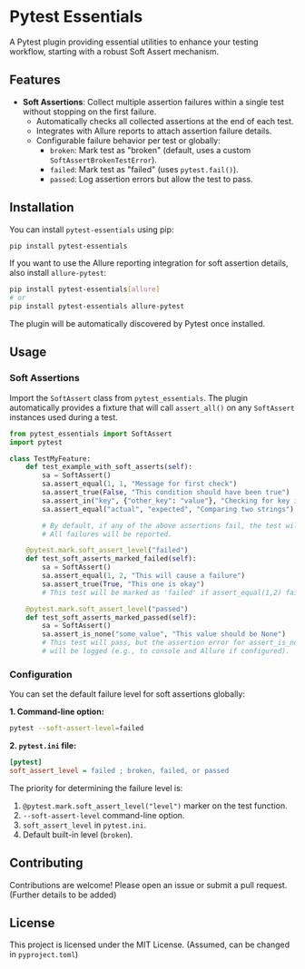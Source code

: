 # Pytest Essentials

A Pytest plugin providing essential utilities to enhance your testing workflow, starting with a robust Soft Assert mechanism.

## Features

*   **Soft Assertions**: Collect multiple assertion failures within a single test without stopping on the first failure.
    *   Automatically checks all collected assertions at the end of each test.
    *   Integrates with Allure reports to attach assertion failure details.
    *   Configurable failure behavior per test or globally:
        *   `broken`: Mark test as "broken" (default, uses a custom `SoftAssertBrokenTestError`).
        *   `failed`: Mark test as "failed" (uses `pytest.fail()`).
        *   `passed`: Log assertion errors but allow the test to pass.

## Installation

You can install `pytest-essentials` using pip:

```bash
pip install pytest-essentials
```

If you want to use the Allure reporting integration for soft assertion details, also install `allure-pytest`:

```bash
pip install pytest-essentials[allure]
# or
pip install pytest-essentials allure-pytest
```

The plugin will be automatically discovered by Pytest once installed.

## Usage

### Soft Assertions

Import the `SoftAssert` class from `pytest_essentials`. The plugin automatically provides a fixture that will call `assert_all()` on any `SoftAssert` instances used during a test.

```python
from pytest_essentials import SoftAssert
import pytest

class TestMyFeature:
    def test_example_with_soft_asserts(self):
        sa = SoftAssert()
        sa.assert_equal(1, 1, "Message for first check")
        sa.assert_true(False, "This condition should have been true")
        sa.assert_in("key", {"other_key": "value"}, "Checking for key in dict")
        sa.assert_equal("actual", "expected", "Comparing two strings")

        # By default, if any of the above assertions fail, the test will be marked 'broken'.
        # All failures will be reported.

    @pytest.mark.soft_assert_level("failed")
    def test_soft_asserts_marked_failed(self):
        sa = SoftAssert()
        sa.assert_equal(1, 2, "This will cause a failure")
        sa.assert_true(True, "This one is okay")
        # This test will be marked as 'failed' if assert_equal(1,2) fails.

    @pytest.mark.soft_assert_level("passed")
    def test_soft_asserts_marked_passed(self):
        sa = SoftAssert()
        sa.assert_is_none("some_value", "This value should be None")
        # This test will pass, but the assertion error for assert_is_none
        # will be logged (e.g., to console and Allure if configured).
```

### Configuration

You can set the default failure level for soft assertions globally:

**1. Command-line option:**

```bash
pytest --soft-assert-level=failed
```

**2. `pytest.ini` file:**

```ini
[pytest]
soft_assert_level = failed ; broken, failed, or passed
```

The priority for determining the failure level is:
1.  `@pytest.mark.soft_assert_level("level")` marker on the test function.
2.  `--soft-assert-level` command-line option.
3.  `soft_assert_level` in `pytest.ini`.
4.  Default built-in level (`broken`).


## Contributing

Contributions are welcome! Please open an issue or submit a pull request. (Further details to be added)

## License

This project is licensed under the MIT License. (Assumed, can be changed in `pyproject.toml`)